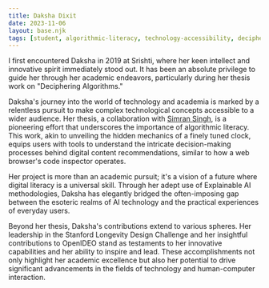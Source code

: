 ```yaml
---
title: Daksha Dixit
date: 2023-11-06
layout: base.njk
tags: [student, algorithmic-literacy, technology-accessibility, deciphering-algorithms, explainable-ai, academic-excellence, digital-literacy, human-computer-interaction, algorithm-transparency, user-empowerment, stanford-longevity-design-challenge, openideo, digital-content-recommendations, technology-education, ai-methodologies, academic-innovation, student-leadership, algorithmic-decision-making, accessible-technology, web-browser-insights, complex-technology, practical-ai, digital-empowerment, hci-research, user-understanding, interdisciplinary-design, future-of-ai, inclusive-technology, technological-literacy, srishti-institute, educational-impact]
--- 
```


I first encountered Daksha in 2019 at Srishti, where her keen intellect and innovative spirit immediately stood out. It has been an absolute privilege to guide her through her academic endeavors, particularly during her thesis work on "Deciphering Algorithms."

Daksha's journey into the world of technology and academia is marked by a relentless pursuit to make complex technological concepts accessible to a wider audience. Her thesis, a collaboration with [Simran Singh](/students/simran-singh/), is a pioneering effort that underscores the importance of algorithmic literacy. This work, akin to unveiling the hidden mechanics of a finely tuned clock, equips users with tools to understand the intricate decision-making processes behind digital content recommendations, similar to how a web browser's code inspector operates.

Her project is more than an academic pursuit; it's a vision of a future where digital literacy is a universal skill. Through her adept use of Explainable AI methodologies, Daksha has elegantly bridged the often-imposing gap between the esoteric realms of AI technology and the practical experiences of everyday users.

Beyond her thesis, Daksha's contributions extend to various spheres. Her leadership in the Stanford Longevity Design Challenge and her insightful contributions to OpenIDEO stand as testaments to her innovative capabilities and her ability to inspire and lead. These accomplishments not only highlight her academic excellence but also her potential to drive significant advancements in the fields of technology and human-computer interaction.